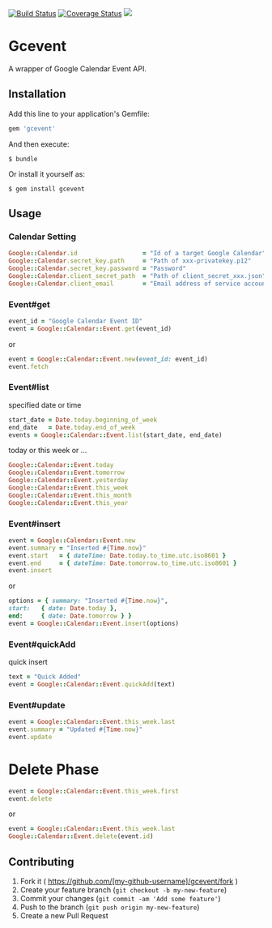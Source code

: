 [![Build Status](https://travis-ci.org/ogawatti/gcevent.svg?branch=master)](https://travis-ci.org/ogawatti/gcevent)
[![Coverage Status](https://coveralls.io/repos/ogawatti/gcevent/badge.png?branch=master)](https://coveralls.io/r/ogawatti/gcevent?branch=master)
[<img src="https://gemnasium.com/ogawatti/gcevent.png" />](https://gemnasium.com/ogawatti/gcevent)

# Gcevent

A wrapper of Google Calendar Event API.

## Installation

Add this line to your application's Gemfile:

```ruby
gem 'gcevent'
```

And then execute:

    $ bundle

Or install it yourself as:

    $ gem install gcevent

## Usage

### Calendar Setting

```ruby
Google::Calendar.id                  = "Id of a target Google Calendar"
Google::Calendar.secret_key.path     = "Path of xxx-privatekey.p12"
Google::Calendar.secret_key.password = "Password"
Google::Calendar.client_secret_path  = "Path of client_secret_xxx.json"
Google::Calendar.client_email        = "Email address of service account"
```

### Event#get

```ruby
event_id = "Google Calendar Event ID"
event = Google::Calendar::Event.get(event_id)
```

or

```ruby
event = Google::Calendar::Event.new(event_id: event_id)
event.fetch
```

### Event#list

specified date or time

```ruby
start_date = Date.today.beginning_of_week
end_date   = Date.today.end_of_week
events = Google::Calendar::Event.list(start_date, end_date)
```

today or this week or ...


```ruby
Google::Calendar::Event.today
Google::Calendar::Event.tomorrow
Google::Calendar::Event.yesterday
Google::Calendar::Event.this_week
Google::Calendar::Event.this_month
Google::Calendar::Event.this_year
```

### Event#insert

```ruby
event = Google::Calendar::Event.new
event.summary = "Inserted #{Time.now}"
event.start   = { dateTime: Date.today.to_time.utc.iso8601 }
event.end     = { dateTime: Date.tomorrow.to_time.utc.iso8601 }
event.insert
```

or

```ruby
options = { summary: "Inserted #{Time.now}",
start:   { date: Date.today },
end:     { date: Date.tomorrow } }
event = Google::Calendar::Event.insert(options)
```

### Event#quickAdd

quick insert

```ruby
text = "Quick Added"
event = Google::Calendar::Event.quickAdd(text)
```

### Event#update

```ruby
event = Google::Calendar::Event.this_week.last
event.summary = "Updated #{Time.now}"
event.update
```

# Delete Phase

```ruby
event = Google::Calendar::Event.this_week.first
event.delete
```

or

```ruby
event = Google::Calendar::Event.this_week.last
Google::Calendar::Event.delete(event.id)
```

## Contributing

1. Fork it ( https://github.com/[my-github-username]/gcevent/fork )
2. Create your feature branch (`git checkout -b my-new-feature`)
3. Commit your changes (`git commit -am 'Add some feature'`)
4. Push to the branch (`git push origin my-new-feature`)
5. Create a new Pull Request
